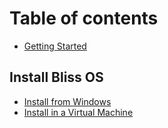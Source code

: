 # Table of contents

* [Getting Started](README.md)

## Install Bliss OS

* [Install from Windows](install-bliss-os/install-from-windows.md)
* [Install in a Virtual Machine](install-bliss-os/install-in-a-virtual-machine.md)

